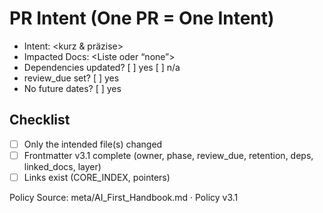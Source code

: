 # PR Intent (One PR = One Intent)
- Intent: <kurz & präzise>
- Impacted Docs: <Liste oder “none”>
- Dependencies updated? [ ] yes  [ ] n/a
- review_due set? [ ] yes
- No future dates? [ ] yes

## Checklist
- [ ] Only the intended file(s) changed
- [ ] Frontmatter v3.1 complete (owner, phase, review_due, retention, deps, linked_docs, layer)
- [ ] Links exist (CORE_INDEX, pointers)

Policy Source: meta/AI_First_Handbook.md · Policy v3.1
